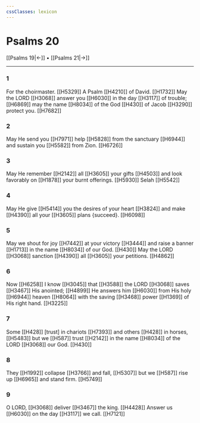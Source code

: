 ```yaml
---
cssClasses: lexicon
---
```


# Psalms 20

[[Psalms 19|←]] • [[Psalms 21|→]]

---

### 1
For the choirmaster. [[H5329]] A Psalm [[H4210]] of David. [[H1732]] May the LORD [[H3068]] answer you [[H6030]] in the day [[H3117]] of trouble; [[H6869]] may the name [[H8034]] of the God [[H430]] of Jacob [[H3290]] protect you. [[H7682]]

### 2
May He send you [[H7971]] help [[H5828]] from the sanctuary [[H6944]] and sustain you [[H5582]] from Zion. [[H6726]]

### 3
May He remember [[H2142]] all [[H3605]] your gifts [[H4503]] and look favorably on [[H1878]] your burnt offerings. [[H5930]] Selah [[H5542]]

### 4
May He give [[H5414]] you  the desires of your heart [[H3824]] and make [[H4390]] all your [[H3605]] plans {succeed}. [[H6098]]

### 5
May we shout for joy [[H7442]] at your victory [[H3444]] and raise a banner [[H1713]] in the name [[H8034]] of our God. [[H430]] May the LORD [[H3068]] sanction [[H4390]] all [[H3605]] your petitions. [[H4862]]

### 6
Now [[H6258]] I know [[H3045]] that [[H3588]] the LORD [[H3068]] saves [[H3467]] His anointed; [[H4899]] He answers him [[H6030]] from His holy [[H6944]] heaven [[H8064]] with the saving [[H3468]] power [[H1369]] of His right hand. [[H3225]]

### 7
Some [[H428]] [trust] in chariots [[H7393]] and others [[H428]] in horses, [[H5483]] but we [[H587]] trust [[H2142]] in the name [[H8034]] of the LORD [[H3068]] our God. [[H430]]

### 8
They [[H1992]] collapse [[H3766]] and fall, [[H5307]] but we [[H587]] rise up [[H6965]] and stand firm. [[H5749]]

### 9
O LORD, [[H3068]] deliver [[H3467]] the king. [[H4428]] Answer us [[H6030]] on the day [[H3117]] we call. [[H7121]]

